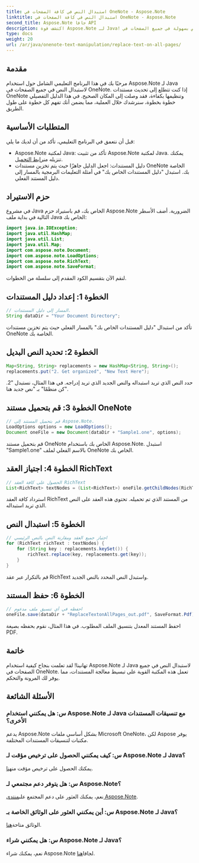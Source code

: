 ```yaml
---
title: استبدال النص في كافة الصفحات في OneNote - Aspose.Note
linktitle: استبدال النص في كافة الصفحات في OneNote - Aspose.Note
second_title: Aspose.Note جافا API
description: اكتشف قوة Aspose.Note لـ Java! تعلم كيفية استبدال النص بسهولة في جميع الصفحات في OneNote. اتبع دليلنا خطوة بخطوة للتعامل السلس مع المستندات.
type: docs
weight: 20
url: /ar/java/onenote-text-manipulation/replace-text-on-all-pages/
---
```

## مقدمة
مرحبًا بك في هذا البرنامج التعليمي الشامل حول استخدام Aspose.Note لـ Java لاستبدال النص في جميع الصفحات في OneNote. إذا كنت تتطلع إلى تحديث مستندات OneNote وتنظيمها بكفاءة، فقد وصلت إلى المكان الصحيح. في هذا الدليل التفصيلي خطوة بخطوة، سنرشدك خلال العملية، مما يضمن أنك تفهم كل خطوة على طول الطريق.
## المتطلبات الأساسية
قبل أن نتعمق في البرنامج التعليمي، تأكد من أن لديك ما يلي:
-  Aspose.Note لمكتبة Java: تأكد من تثبيت Aspose.Note لمكتبة Java. يمكنك تنزيله من[رابط التحميل](https://releases.aspose.com/note/java/).
- دليل المستندات: اجعل الدليل جاهزًا حيث يتم تخزين مستندات OneNote الخاصة بك. استبدل "دليل المستندات الخاص بك" في أمثلة التعليمات البرمجية بالمسار إلى دليل المستند الفعلي.
## حزم الاستيراد
في مشروع Java الخاص بك، قم باستيراد حزم Aspose.Note الضرورية. أضف الأسطر التالية في بداية ملف Java الخاص بك:
```java
import java.io.IOException;
import java.util.HashMap;
import java.util.List;
import java.util.Map;
import com.aspose.note.Document;
import com.aspose.note.LoadOptions;
import com.aspose.note.RichText;
import com.aspose.note.SaveFormat;
```
لنقم الآن بتقسيم الكود المقدم إلى سلسلة من الخطوات.
## الخطوة 1: إعداد دليل المستندات
```java
// المسار إلى دليل المستندات.
String dataDir = "Your Document Directory";
```
تأكد من استبدال "دليل المستندات الخاص بك" بالمسار الفعلي حيث يتم تخزين مستندات OneNote الخاصة بك.
## الخطوة 2: تحديد النص البديل
```java
Map<String, String> replacements = new HashMap<String, String>();
replacements.put("2. Get organized", "New Text Here");
```
حدد النص الذي تريد استبداله والنص الجديد الذي تريد إدراجه. في هذا المثال، نستبدل "2. كن منظمًا" بـ "نص جديد هنا".
## الخطوة 3: قم بتحميل مستند OneNote
```java
// قم بتحميل المستند إلى Aspose.Note.
LoadOptions options = new LoadOptions();
Document oneFile = new Document(dataDir + "Sample1.one", options);
```
قم بتحميل مستند OneNote الخاص بك باستخدام Aspose.Note. استبدل "Sample1.one" بالاسم الفعلي لملف OneNote الخاص بك.
## الخطوة 4: اجتياز العقد RichText
```java
// الحصول على كافة العقد RichText
List<RichText> textNodes = (List<RichText>) oneFile.getChildNodes(RichText.class);
```
استرداد كافة العقد RichText من المستند الذي تم تحميله. تحتوي هذه العقد على النص الذي تريد استبداله.
## الخطوة 5: استبدال النص
```java
// اجتياز جميع العقد ومقارنة النص بالنص الرئيسي
for (RichText richText : textNodes) {
    for (String key : replacements.keySet()) {
        richText.replace(key, replacements.get(key));
    }
}
```
قم بالتكرار عبر عقد RichText واستبدل النص المحدد بالنص الجديد.
## الخطوة 6: حفظ المستند
```java
// احفظه في أي تنسيق ملف مدعوم
oneFile.save(dataDir + "ReplaceTextonAllPages_out.pdf", SaveFormat.Pdf);
```
احفظ المستند المعدل بتنسيق الملف المطلوب. في هذا المثال، نقوم بحفظه بصيغة PDF.
## خاتمة
تهانينا! لقد تعلمت بنجاح كيفية استخدام Aspose.Note لـ Java لاستبدال النص في جميع الصفحات في OneNote. تعمل هذه المكتبة القوية على تبسيط معالجة المستندات، مما يوفر لك المرونة والتحكم.
## الأسئلة الشائعة
### س: هل يمكنني استخدام Aspose.Note لـ Java مع تنسيقات المستندات الأخرى؟
يدعم Aspose.Note بشكل أساسي ملفات Microsoft OneNote، لكن Aspose يوفر مكتبات لتنسيقات المستندات المختلفة.
### س: كيف يمكنني الحصول على ترخيص مؤقت لـ Aspose.Note لـ Java؟
 يمكنك الحصول على ترخيص مؤقت من[هنا](https://purchase.aspose.com/temporary-license/).
### س: هل يتوفر دعم مجتمعي لـ Aspose.Note؟
 نعم، يمكنك العثور على دعم المجتمع على[منتدى Aspose.Note](https://forum.aspose.com/c/note/28).
### س: أين يمكنني العثور على الوثائق الخاصة بـ Aspose.Note لـ Java؟
 الوثائق متاحة[هنا](https://reference.aspose.com/note/java/).
### س: هل يمكنني شراء Aspose.Note لـ Java؟ 
 نعم، يمكنك شراء Aspose.Note لجافا[هنا](https://purchase.aspose.com/buy).